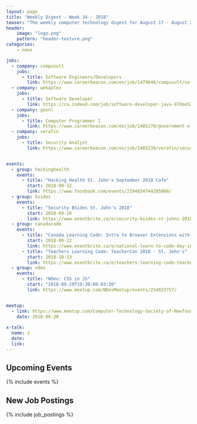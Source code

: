 ```yaml
---
layout: page
title: "Weekly Digest - Week 34 - 2018"
teaser: "The weekly computer technology digest for August 17 - August 23, 2018"
header:
    image: "logo.png"
    pattern: "header-texture.png"
categories:
    - news

jobs:
  - company: compusult
    jobs:
      - title: Software Engineers/Developers
        link: https://www.careerbeacon.com/en/job/1479646/compusult/software-engineers-developers/mount-pearl
  - company: wekaplex
    jobs:
      - title: Software Developer
        link: https://ca.indeed.com/job/software-developer-java-97dee52ee3728752
  - company: govnl
    jobs:
      - title: Computer Programmer I
        link: https://www.careerbeacon.com/en/job/1485178/government-of-newfoundland-and-labrador/computer-programmer-i/st-john-s
  - company: verafin
    jobs:
      - title: Security Analyst
        link: https://www.careerbeacon.com/en/job/1485238/verafin/security-analyst/st-john-s


events:
  - group: hackinghealth
    events:
      - title: "Hacking Health St. John's September 2018 Cafe"
        start: 2018-09-12
        link: https://www.facebook.com/events/2194034744205860/
  - group: bsides
    events:
      - title: "Security BSides St. John's 2018"
        start: 2018-09-20
        link: https://www.eventbrite.ca/e/security-bsides-st-johns-2018-tickets-48694332058
  - group: canadacode
    events:
      - title: "Canada Learning Code: Intro to Browser Extensions with JavaScript"
        start: 2018-09-22
        link: https://www.eventbrite.ca/e/national-learn-to-code-day-intro-to-browser-extensions-with-javascript-st-johns-registration-48620051884?aff=es2
      - title: "Teachers Learning Code: TeacherCon 2018 - St. John's"
        start: 2018-10-13
        link: https://www.eventbrite.ca/e/teachers-learning-code-teachercon-2018-st-johns-registration-49195625440
  - group: ndev
    events:
      - title: "NDev: CSS in JS"
        start: "2018-08-29T19:30:00-03:30"
        link: https://www.meetup.com/NDevMeetup/events/254023757/


meetup:
  - link: https://www.meetup.com/Computer-Technology-Society-of-Newfoundland-and-Labrador/events/rpdzmpyxpbtb/
    date: 2018-08-30
  
x-talk:
  name: z
  date: 
  link: 
---
```


## Upcoming Events
{% include events %}

## New Job Postings
{% include job_postings %}
